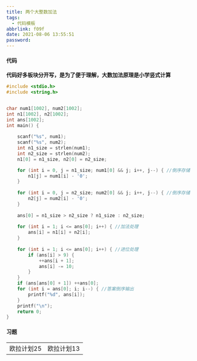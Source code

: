 ```yaml
---
title: 两个大整数加法
tags:
  - 代码模板
abbrlink: f09f
date: 2021-08-06 13:55:51
password:
---
```






#### 代码





**代码好多板块分开写，是为了便于理解，大数加法原理是小学竖式计算**



~~~c
#include <stdio.h>
#include <string.h>


char num1[1002], num2[1002];
int n1[1002], n2[1002];
int ans[1002];
int main() {
	
	scanf("%s", num1);
	scanf("%s", num2);
	int n1_size = strlen(num1);
	int n2_size = strlen(num2);
	n1[0] = n1_size, n2[0] = n2_size;

	for (int i = 0, j = n1_size; num1[0] && j; i++, j--) { //倒序存储 
		n1[j] = num1[i] - '0';
	}
	
	for (int i = 0, j = n2_size; num2[0] && j; i++, j--) { //倒序存储 
		n2[j] = num2[i] - '0';
	}
	
	ans[0] = n1_size > n2_size ? n1_size : n2_size;
	
	for (int i = 1; i <= ans[0]; i++) { //加法处理 
		ans[i] = n1[i] + n2[i];
	}
	
	for (int i = 1; i <= ans[0]; i++) { //进位处理 
		if (ans[i] > 9) {
			++ans[i + 1];
			ans[i] -= 10;
		}
	}
	if (ans[ans[0] + 1]) ++ans[0];
	for (int i = ans[0]; i; i--) { //答案倒序输出 
		printf("%d", ans[i]);
	}
	printf("\n");
	return 0;
}
~~~









#### 习题



|            |            |
| ---------- | ---------- |
| 欧拉计划25 | 欧拉计划13 |

